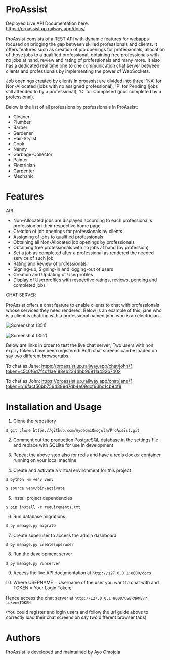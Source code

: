 # ProAssist
Deployed Live API Documentation here: https://proassist.up.railway.app/docs/

ProAssist consists of a REST API with dynamic features for webapps focused on bridging the gap between skilled professionals and clients. It offers features such as creation of job openings for professionals, allocation of those jobs to a qualified professional, obtaining free professionals with no jobs at hand, review and rating of professionals and many more. It also has a dedicated real time one to one communication chat server between clients and professionals by implementing the power of WebSockets.

Job openings created by clients in proassist are divided into three: 'NA' for Non-Allocated (jobs with no assigned professional), 'P' for Pending (jobs still attended to by a professional), 'C' for Completed (jobs completed by a professional).

Below is the list of all professions by professionals in ProAssist:
- Cleaner
- Plumber
- Barber
- Gardener
- Hair-Stylist
- Cook
- Nanny
- Garbage-Collector
- Painter
- Electrician
- Carpenter
- Mechanic

# Features
API

- Non-Allocated jobs are displayed according to each professional's profession on their respective home page
- Creation of job openings for professionals by clients
- Assigning of jobs to qualified professionals
- Obtaining all Non-Allocated job openings by professionals
- Obtaining free professionals with no jobs at hand (by profession)
- Set a job as completed after a professional as rendered the needed service of such job
- Rating and Review of professionals
- Signing-up, Signing-in and logging-out of users
- Creation and Updating of Userprofiles
- Display of Userprofiles with respective ratings, reviews, pending and completed jobs

CHAT SERVER

ProAssist offers a chat feature to enable clients to chat with professionals whose services they need rendered. Below is an example of this; jane who is a client is chatting with a professional named john who is an electrician.

![Screenshot (351)](https://github.com/AyobomiOmojola/ProAssist/assets/145074091/1d292cd5-aba9-42b6-97f3-f23089b328e9)

![Screenshot (352)](https://github.com/AyobomiOmojola/ProAssist/assets/145074091/ac279652-66e9-4ea9-a97c-f52f26b3a7e8)

Below are links in order to test the live chat server; Two users with non expiry tokens have been registered:
Both chat screens can be loaded on say two different browsertabs.

To chat as Jane: https://proassist.up.railway.app/chat/john/?token=c5c0f6d7f4df1ae188eb2344bb96911a432b7402

To chat as John: https://proassist.up.railway.app/chat/jane/?token=b16facf56bb7564389d7db4e09dcf93bc14b94f8


# Installation and Usage
1. Clone the repository

``` $ git clone https://github.com/AyobomiOmojola/ProAssist.git ```

2. Comment out the production PostgreSQL database in the settings file and replace with SQLlite for use in development
   
3. Repeat the above step also for redis and have a redis docker container running on your local machine
   
4. Create and activate a virtual environment for this project

``` $ python -m venv venv ```

``` $ source venv/bin/activate ```

5. Install project dependencies

``` $ pip install -r requirements.txt ```

6. Run database migrations
   
``` $ py manage.py migrate ```

7. Create superuser to access the admin dashboard
    
``` $ py manage.py createsuperuser ```

8. Run the development server
    
``` $ py manage.py runserver ```

9. Access the live API documentation at ```http://127.0.0.1:8000/docs```
    
10. Where USERNAME = Username of the user you want to chat with and TOKEN = Your Login Token;
    
Hence access the chat server at ```http://127.0.0.1:8000/USERNAME/?token=TOKEN```

(You could register and login users and follow the url guide above to correctly load their chat screens on say two different browser tabs)

# Authors
ProAssist is developed and maintained by Ayo Omojola




